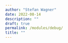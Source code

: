 ```yaml
---
author: "Stefan Wagner"
date: 2022-08-14
description: ""
draft: true
permalink: /modules/debug/
title: ""
---
```


# 
